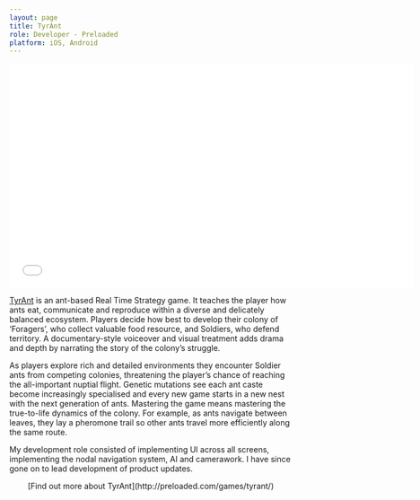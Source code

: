 ```yaml
---
layout: page
title: TyrAnt
role: Developer - Preloaded
platform: iOS, Android
---
```


<iframe src="//player.vimeo.com/video/91634278?title=0&amp;byline=0&amp;portrait=0&amp;color=24bddf" width="720" height="400" frameborder="0" webkitallowfullscreen="" mozallowfullscreen="" allowfullscreen="" id="fitvid224006"></iframe>
 
[TyrAnt](http://preloaded.com/games/tyrant/) is an ant-based Real Time Strategy game. It teaches the player how ants eat, communicate and reproduce within a diverse and delicately balanced ecosystem. Players decide how best to develop their colony of ‘Foragers’, who collect valuable food resource, and Soldiers, who defend territory. A documentary-style voiceover and visual treatment adds drama and depth by narrating the story of the colony’s struggle.

As players explore rich and detailed environments they encounter Soldier ants from competing colonies, threatening the player’s chance of reaching the all-important nuptial flight. Genetic mutations see each ant caste become increasingly specialised and every new game starts in a new nest with the next generation of ants. Mastering the game means mastering the true-to-life dynamics of the colony. For example, as ants navigate between leaves, they lay a pheromone trail so other ants travel more efficiently along the same route.

My development role consisted of implementing UI across all screens, implementing the nodal navigation system, AI and camerawork. I have since gone on to lead development of product updates.

<center>
[Find out more about TyrAnt](http://preloaded.com/games/tyrant/) 
</center>